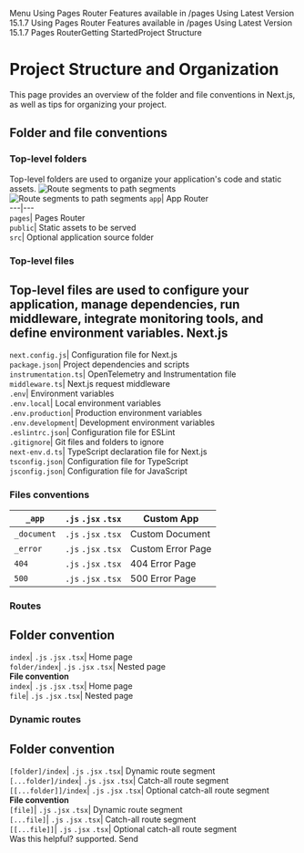 Menu
Using Pages Router
Features available in /pages
Using Latest Version
15.1.7
Using Pages Router
Features available in /pages
Using Latest Version
15.1.7
Pages RouterGetting StartedProject Structure
# Project Structure and Organization
This page provides an overview of the folder and file conventions in Next.js, as well as tips for organizing your project.
## Folder and file conventions
### Top-level folders
Top-level folders are used to organize your application's code and static assets.
![Route segments to path segments](https://nextjs.org/_next/image?url=%2Fdocs%2Flight%2Ftop-level-folders.png&w=3840&q=75)![Route segments to path segments](https://nextjs.org/_next/image?url=%2Fdocs%2Fdark%2Ftop-level-folders.png&w=3840&q=75)
`app`| App Router  
---|---  
`pages`| Pages Router  
`public`| Static assets to be served  
`src`| Optional application source folder  
### Top-level files
Top-level files are used to configure your application, manage dependencies, run middleware, integrate monitoring tools, and define environment variables.
**Next.js**  
---  
`next.config.js`|  Configuration file for Next.js  
`package.json`| Project dependencies and scripts  
`instrumentation.ts`| OpenTelemetry and Instrumentation file  
`middleware.ts`| Next.js request middleware  
`.env`| Environment variables  
`.env.local`| Local environment variables  
`.env.production`| Production environment variables  
`.env.development`| Development environment variables  
`.eslintrc.json`| Configuration file for ESLint  
`.gitignore`| Git files and folders to ignore  
`next-env.d.ts`| TypeScript declaration file for Next.js  
`tsconfig.json`| Configuration file for TypeScript  
`jsconfig.json`| Configuration file for JavaScript  
### Files conventions
`_app`| `.js` `.jsx` `.tsx`| Custom App  
---|---|---  
`_document`| `.js` `.jsx` `.tsx`| Custom Document  
`_error`| `.js` `.jsx` `.tsx`| Custom Error Page  
`404`| `.js` `.jsx` `.tsx`| 404 Error Page  
`500`| `.js` `.jsx` `.tsx`| 500 Error Page  
### Routes
**Folder convention**  
---  
`index`| `.js` `.jsx` `.tsx`| Home page  
`folder/index`| `.js` `.jsx` `.tsx`| Nested page  
**File convention**  
`index`| `.js` `.jsx` `.tsx`| Home page  
`file`| `.js` `.jsx` `.tsx`| Nested page  
### Dynamic routes
**Folder convention**  
---  
`[folder]/index`| `.js` `.jsx` `.tsx`| Dynamic route segment  
`[...folder]/index`| `.js` `.jsx` `.tsx`| Catch-all route segment  
`[[...folder]]/index`| `.js` `.jsx` `.tsx`| Optional catch-all route segment  
**File convention**  
`[file]`| `.js` `.jsx` `.tsx`| Dynamic route segment  
`[...file]`| `.js` `.jsx` `.tsx`| Catch-all route segment  
`[[...file]]`| `.js` `.jsx` `.tsx`| Optional catch-all route segment  
Was this helpful?
supported.
Send
